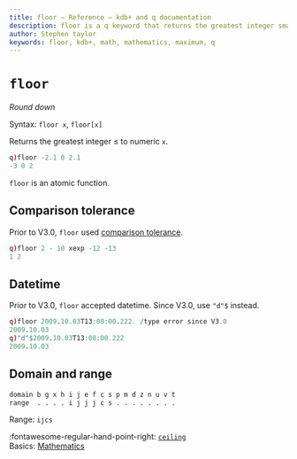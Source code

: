 ```yaml
---
title: floor – Reference – kdb+ and q documentation
description: floor is a q keyword that returns the greatest integer smaller than its argument.
author: Stephen taylor
keywords: floor, kdb+, math, mathematics, maximum, q
---
```

# `floor`

_Round down_



Syntax: `floor x`, `floor[x]` 

Returns the greatest integer ≤ to numeric `x`. 
```q
q)floor -2.1 0 2.1
-3 0 2
```

`floor` is an atomic function.


## Comparison tolerance

Prior to V3.0, `floor` used [comparison tolerance](../basics/precision.md#comparison-tolerance).

```q
q)floor 2 - 10 xexp -12 -13
1 2
```


## Datetime

Prior to V3.0, `floor` accepted datetime. Since V3.0, use `"d"$` instead.

```q
q)floor 2009.10.03T13:08:00.222. /type error since V3.0
2009.10.03
q)"d"$2009.10.03T13:08:00.222
2009.10.03
```


## Domain and range

```txt
domain b g x h i j e f c s p m d z n u v t
range  . . . . i j j j c s . . . . . . . .
```

Range: `ijcs`



:fontawesome-regular-hand-point-right: 
[`ceiling`](ceiling.md)  
Basics: [Mathematics](../basics/math.md)